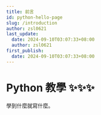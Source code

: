 ```yaml
---
title: 前言
id: python-hello-page
slug: /introduction
author: zsl0621
last_update:
  date: 2024-09-10T03:07:33+08:00
  author: zsl0621
first_publish:
  date: 2024-09-10T03:07:33+08:00
---
```


# Python 教學 ✨✨✨

學到什麼就寫什麼。
